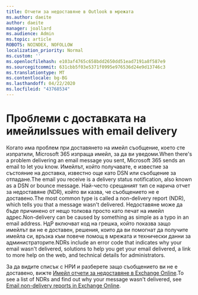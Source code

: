 ```yaml
---
title: Отчети за недоставяне в Outlook в мрежата
ms.author: daeite
author: daeite
manager: joallard
ms.audience: Admin
ms.topic: article
ROBOTS: NOINDEX, NOFOLLOW
localization_priority: Normal
ms.custom: ''
ms.openlocfilehash: e103af4765c658bdd2650dd51ead7191a8f587e9
ms.sourcegitcommit: 631cbb5f03e5371f0995e976536d24e9d13746c3
ms.translationtype: MT
ms.contentlocale: bg-BG
ms.lasthandoff: 04/22/2020
ms.locfileid: "43768534"
---
```

# <a name="issues-with-email-delivery"></a><span data-ttu-id="32082-102">Проблеми с доставката на имейли</span><span class="sxs-lookup"><span data-stu-id="32082-102">Issues with email delivery</span></span>

<span data-ttu-id="32082-103">Когато има проблем при доставянето на имейл съобщение, което сте изпратили, Microsoft 365 изпраща имейл, за да ви уведоми.</span><span class="sxs-lookup"><span data-stu-id="32082-103">When there's a problem delivering an email message you sent, Microsoft 365 sends an email to let you know.</span></span> <span data-ttu-id="32082-104">Имейлът, който получавате, е известие за състояние на доставка, известно още като DSN или съобщение за отпадане.</span><span class="sxs-lookup"><span data-stu-id="32082-104">The email you receive is a delivery status notification, also known as a DSN or bounce message.</span></span> <span data-ttu-id="32082-105">Най-често срещаният тип се нарича отчет за недоставяне (NDR), който ви казва, че съобщението не е доставено.</span><span class="sxs-lookup"><span data-stu-id="32082-105">The most common type is called a non-delivery report (NDR), which tells you that a message wasn't delivered.</span></span> <span data-ttu-id="32082-106">Недоставяне може да бъде причинено от нещо толкова просто като печат на имейл адрес.</span><span class="sxs-lookup"><span data-stu-id="32082-106">Non-delivery can be caused by something as simple as a typo in an email address.</span></span> <span data-ttu-id="32082-107">НдР включват код на грешка, който показва защо имейлът ви не е доставен, решения, които да ви помогнат да получите имейла си, връзка към повече помощ в мрежата и технически данни за администраторите.</span><span class="sxs-lookup"><span data-stu-id="32082-107">NDRs include an error code that indicates why your email wasn't delivered, solutions to help you get your email delivered, a link to more help on the web, and technical details for administrators.</span></span>

<span data-ttu-id="32082-108">За да видите списък с НРИ и разберете защо съобщението ви не е доставено, вижте [Имейл отчети за недоставяне в Exchange Online](https://docs.microsoft.com/exchange/mail-flow-best-practices/non-delivery-reports-in-exchange-online/non-delivery-reports-in-exchange-online).</span><span class="sxs-lookup"><span data-stu-id="32082-108">To see a list of NDRs and find out why your message wasn't delivered, see [Email non-delivery reports in Exchange Online](https://docs.microsoft.com/exchange/mail-flow-best-practices/non-delivery-reports-in-exchange-online/non-delivery-reports-in-exchange-online).</span></span>
